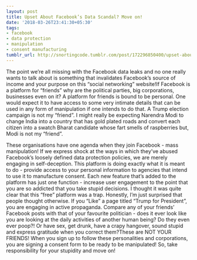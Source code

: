 ```yaml
---
layout: post
title: Upset About Facebook’s Data Scandal? Move on!
date: '2018-03-26T23:41:30+05:30'
tags:
- facebook
- data protection
- manipulation
- consent manufacturing
tumblr_url: http://snortingcode.tumblr.com/post/172296850400/upset-about-facebooks-data-scandal-move-on
---
```

The point we’re all missing with the Facebook data leaks and no one really wants to talk about is something that invalidates Facebook’s source of income and your purpose on this “social networking” website!If Facebook is a platform for “friends” why are the political parties, big corporations, businesses even on it? A platform for friends is bound to be personal. One would expect it to have access to some very intimate details that can be used in any form of manipulation if one intends to do that. A Trump election campaign is not my “friend”. I might really be expecting Narendra Modi to change India into a country that has gold plated roads and convert each citizen into a swatch Bharat candidate whose fart smells of raspberries but, Modi is not my “friend”.

These organisations have one agenda when they join Facebook - mass manipulation! If we express shock at the ways in which they’ve abused Facebook’s loosely defined data protection policies, we are merely engaging in self-deception. This platform is doing exactly what it is meant to do - provide access to your personal information to agencies that intend to use it to manufacture consent. Each new feature that’s added to the platform has just one function - increase user engagement to the point that you are so addicted that you take stupid decisions. I thought it was quite clear that this “free” platform was a trap. Honestly, I’m just surprised that people thought otherwise. If you “Like” a page titled “Trump for President”, you are engaging in active propaganda. Compare any of your friends’ Facebook posts with that of your favourite politician - does it ever look like you are looking at the daily activities of another human being? Do they even ever poop?! Or have sex, get drunk, have a crapy hangover, sound stupid and express gratitude when you correct them?These are NOT YOUR FRIENDS! When you sign up to follow these personalities and corporations, you are signing a consent form to be ready to be manipulated! So, take responsibility for your stupidity and move on!

